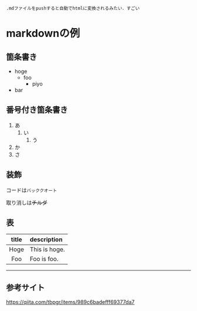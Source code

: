     .mdファイルをpushすると自動でhtmlに変換されるみたい．すごい

# markdownの例

## 箇条書き
- hoge
  - foo
    - piyo
- bar

## 番号付き箇条書き
1. あ
    1. い
        1. う
1. か
1. さ

## 装飾
コードは`バッククオート`

取り消しは~~チルダ~~

## 表
|title|description|
|:--:|:--|
|Hoge|This is hoge.|
|Foo|Foo is foo.|


---

## 参考サイト
https://qiita.com/tbpgr/items/989c6badefff69377da7
